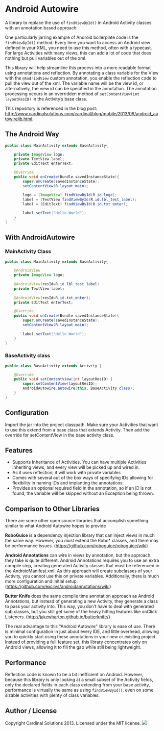 Android Autowire
======

A library to replace the use of ```findViewById()``` in Android Activity classes with an annotation based approach.

One particularly jarring example of Android boilerplate code is the ```findViewById()``` method.  Every time you want to access an Android view defined in your XML, you need to use this method, often with a typecast.  For large Activities with many views, this can add a lot of code that does nothing but pull variables out of the xml.

This library will help streamline this process into a more readable format using annotations and reflection.  By annotating a class variable for the View with the ```@AndriodView``` custom annotation, you enable the reflection code to pull the view out of the xml.  The variable name will be the view id, or alternatively, the view id can be specified in the annotation.  The annotation processing occurs in an overridden method of ```setContentView(int layoutResID)``` in the Activity’s base class.

This repository is referenced in the blog post: http://www.cardinalsolutions.com/cardinal/blog/mobile/2013/09/android_autowirelib.html.

The Android Way
---------

```java
public class MainActivity extends BaseActivity{

	private ImageView logo;
	private TextView label;
	private EditText enterText;

	@Override
    public void onCreate(Bundle savedInstanceState){
        super.onCreate(savedInstanceState);
        setContentView(R.layout.main);

    	logo = (ImageView) findViewById(R.id.logo);
    	label = (TextView findViewById(R.id.lbl_test_label);
    	label = (EditText) findViewById(R.id.txt_enter);
    	
    	label.setText("Hello World");
	}
}
```

With AndroidAutowire
------------

### MainActivity Class

```java
public class MainActivity extends BaseActivity{

	@AndroidView
	private ImageView logo;
	
	@AndroidView(resId=R.id.lbl_test_label)
	private TextView label;
	
	@AndroidView(resId=R.id.txt_enter);
	private EditText enterText;

	@Override
    public void onCreate(Bundle savedInstanceState){
        super.onCreate(savedInstanceState);
        setContentView(R.layout.main);
        
        label.setText("Hello World");
	}
}
```

### BaseActivity class

```java
public class BaseActivity extends Activity {

	@Override
    public void setContentView(int layoutResID) {
    	super.setContentView(layoutResID);
    	AndroidAutowire.autowire(this, BaseActivity.class);
    }
}
```


Configuration
-------

Import the jar into the project classpath.  Make sure your Activities that want to use this extend from a base class that extends Activity.  Then add the override for setContentView in the base activity class.


Features
------

* Supports Inheritance of Activities. You can have multiple Activities inheriting views, and every view will be picked up and wired in.
* As it uses reflection, it will work with private variables
* Comes with several out of the box ways of specifying IDs allowing for flexibility in naming IDs and implanting the annotations.
* Provides an optional required field in the annotation, so if an ID is not found, the variable will be skipped without an Exception being thrown.

Comparison to Other Libraries
-------

There are some other open source libraries that accomplish something similar to what Android Autowire hopes to provide

**RoboGuice** is a dependency injection library that can inject views in much the same way.  However, you must extend the Robo* classes, and there may be performance issues. (https://github.com/roboguice/roboguice/wiki)

**Android Annotations** can wire in views by annotation, but the approach they take is quite different.  Android Annotations requires you to use an extra compile step, creating generated Activity classes that must be referenced in the AndroidManifest.xml.  As this approach will create subclasses of your Activity, you cannot use this on private variables.  Additionally, there is much more configuration and initial setup. (https://github.com/excilys/androidannotations/wiki)

**Butter Knife** does the same compile time annotation approach as Android Annotations, but instead of generating a new Activity, they generate a class to pass your activity into. This way, you don't have to deal with generated sub classes, but you still get some of the heavy hitting features like onClick Listeners. (http://jakewharton.github.io/butterknife/)

The real advantage to this "Android Autowire" library is ease of use.  There is minimal configuration in just about every IDE, and little overhead, allowing you to quickly start using these annotations in your new or existing project.  Instead of providing a full feature set, this library concentrates only on Android views, allowing it to fill the gap while still being lightweight.


Performance
------

Reflection code is known to be a bit inefficient on Android. However, because this library is only looking at a small subset of the Activity fields, only the declared fields in each class extending from your base activity, performance is virtually the same as using ```findViewById()```, even on some sizable activities with plenty of class variables.


## Author / License

Copyright Cardinal Solutions 2013. Licensed under the MIT license.
<img src="https://raw.github.com/CardinalNow/NSURLConnection-Debug/master/logo_footer.png"/>


